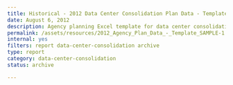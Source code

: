 ```yaml
---
title: Historical - 2012 Data Center Consolidation Plan Data - Template
date: August 6, 2012
description: Agency planning Excel template for data center consolidation.
permalink: /assets/resources/2012_Agency_Plan_Data_-_Template_SAMPLE-1.xlsx
internal: yes
filters: report data-center-consolidation archive
type: report
category: data-center-consolidation
status: archive

---
```

